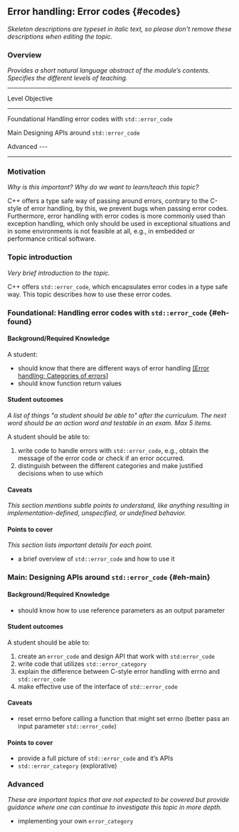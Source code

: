 ## Error handling: Error codes {#ecodes}

_Skeleton descriptions are typeset in italic text,_
_so please don't remove these descriptions when editing the topic._

### Overview

_Provides a short natural language abstract of the module’s contents._
_Specifies the different levels of teaching._

------------------------------------------------------------------------
Level             Objective
----------------- ------------------------------------------------------
Foundational      Handling error codes with `std::error_code`

Main              Designing APIs around `std::error_code`

Advanced          ---

------------------------------------------------------------------------

### Motivation

_Why is this important?_
_Why do we want to learn/teach this topic?_

C++ offers a type safe way of passing around errors, contrary to the C-style of error handling, by this, we prevent bugs when passing error codes.
Furthermore, error handling with error codes is more commonly used than exception handling, which only should be used in exceptional situations and in some environments is not feasible at all, e.g., in embedded or performance critical software.

### Topic introduction

_Very brief introduction to the topic._

C++ offers `std::error_code`, which encapsulates error codes in a type safe way.
This topic describes how to use these error codes.

### Foundational: Handling error codes with `std::error_code` {#eh-found}

#### Background/Required Knowledge

A student:

* should know that there are different ways of error handling [[Error handling: Categories of errors]][1]
* should know function return values

#### Student outcomes

_A list of things "a student should be able to" after the curriculum._
_The next word should be an action word and testable in an exam._
_Max 5 items._

A student should be able to:

1. write code to handle errors with `std::error_code`, e.g., obtain the message of the error code or check if an error occurred.
2. distinguish between the different categories and make justified decisions when to use which

#### Caveats

_This section mentions subtle points to understand, like anything resulting in
implementation-defined, unspecified, or undefined behavior._

#### Points to cover

_This section lists important details for each point._

* a brief overview of `std::error_code` and how to use it

### Main: Designing APIs around `std::error_code` {#eh-main}

#### Background/Required Knowledge

* should know how to use reference parameters as an output parameter

#### Student outcomes

A student should be able to:

1. create an `error_code` and design API that work with `std:error_code`
2. write code that utilizes `std::error_category`
3. explain the difference between C-style error handling with errno and `std::error_code`
4. make effective use of the interface of `std::error_code`

#### Caveats

* reset errno before calling a function that might set errno (better pass an input parameter `std::error_code`)

#### Points to cover

* provide a full picture of `std::error_code` and it’s APIs
* `std::error_category` (explorative)

### Advanced

_These are important topics that are not expected to be covered but provide
guidance where one can continue to investigate this topic in more depth._

* implementing your own `error_category`

[1]: error-handling/categories-of-errors.md
